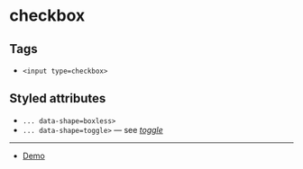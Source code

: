 # checkbox

## Tags

- `<input type=checkbox>`

## Styled attributes

- `... data-shape=boxless>`
- `... data-shape=toggle>` &mdash; see _[toggle](../toggle/README.md)_

---

- [Demo](https://axtk.me/x/web_essentials#checkbox)
